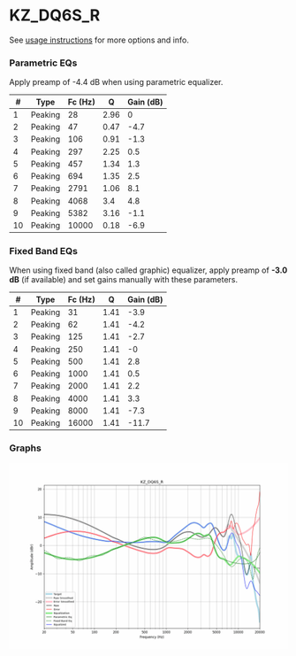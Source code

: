 # KZ_DQ6S_R
See [usage instructions](https://github.com/jaakkopasanen/AutoEq#usage) for more options and info.

### Parametric EQs
Apply preamp of -4.4 dB when using parametric equalizer.

|   # | Type    |   Fc (Hz) |    Q |   Gain (dB) |
|-----|---------|-----------|------|-------------|
|   1 | Peaking |        28 | 2.96 |         0   |
|   2 | Peaking |        47 | 0.47 |        -4.7 |
|   3 | Peaking |       106 | 0.91 |        -1.3 |
|   4 | Peaking |       297 | 2.25 |         0.5 |
|   5 | Peaking |       457 | 1.34 |         1.3 |
|   6 | Peaking |       694 | 1.35 |         2.5 |
|   7 | Peaking |      2791 | 1.06 |         8.1 |
|   8 | Peaking |      4068 | 3.4  |         4.8 |
|   9 | Peaking |      5382 | 3.16 |        -1.1 |
|  10 | Peaking |     10000 | 0.18 |        -6.9 |

### Fixed Band EQs
When using fixed band (also called graphic) equalizer, apply preamp of **-3.0 dB** (if available) and set gains manually with these parameters.

|   # | Type    |   Fc (Hz) |    Q |   Gain (dB) |
|-----|---------|-----------|------|-------------|
|   1 | Peaking |        31 | 1.41 |        -3.9 |
|   2 | Peaking |        62 | 1.41 |        -4.2 |
|   3 | Peaking |       125 | 1.41 |        -2.7 |
|   4 | Peaking |       250 | 1.41 |        -0   |
|   5 | Peaking |       500 | 1.41 |         2.8 |
|   6 | Peaking |      1000 | 1.41 |         0.5 |
|   7 | Peaking |      2000 | 1.41 |         2.2 |
|   8 | Peaking |      4000 | 1.41 |         3.3 |
|   9 | Peaking |      8000 | 1.41 |        -7.3 |
|  10 | Peaking |     16000 | 1.41 |       -11.7 |

### Graphs
![](./KZ_DQ6S_R.png)
